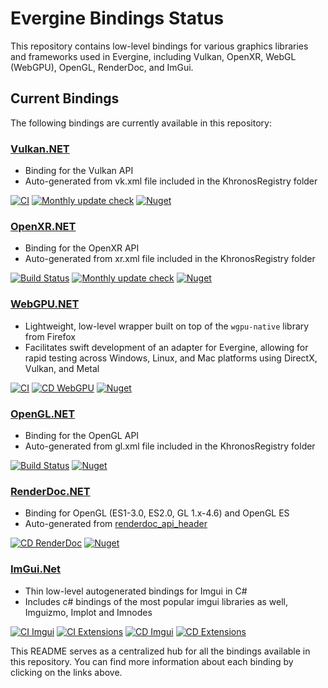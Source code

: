 # Evergine Bindings Status

This repository contains low-level bindings for various graphics libraries and frameworks used in Evergine, including Vulkan, OpenXR, WebGL (WebGPU), OpenGL, RenderDoc, and ImGui.

## Current Bindings

The following bindings are currently available in this repository:

### [Vulkan.NET](https://github.com/EvergineTeam/Vulkan.NET)
* Binding for the Vulkan API
* Auto-generated from vk.xml file included in the KhronosRegistry folder

[![CI](https://github.com/EvergineTeam/Vulkan.NET/actions/workflows/CI.yml/badge.svg)](https://github.com/EvergineTeam/Vulkan.NET/actions/workflows/CI.yml)
[![Monthly update check](https://github.com/EvergineTeam/Vulkan.NET/actions/workflows/monthly_update.yml/badge.svg)](https://github.com/EvergineTeam/Vulkan.NET/actions/workflows/monthly_update.yml)
[![Nuget](https://img.shields.io/nuget/v/Evergine.Bindings.Vulkan?logo=nuget)](https://www.nuget.org/packages/Evergine.Bindings.Vulkan)

### [OpenXR.NET](https://github.com/EvergineTeam/OpenXR.NET)
* Binding for the OpenXR API
* Auto-generated from xr.xml file included in the KhronosRegistry folder

[![Build Status](https://waveengineteam.visualstudio.com/Evergine/_apis/build/status/Bindings/OpenXR.NET%20CI?branchName=main)](https://waveengineteam.visualstudio.com/Evergine/_build/latest?definitionId=121&branchName=main)
[![Monthly update check](https://github.com/EvergineTeam/OpenXR.NET/actions/workflows/monthly_update.yml/badge.svg)](https://github.com/EvergineTeam/OpenXR.NET/actions/workflows/monthly_update.yml)
[![Nuget](https://img.shields.io/nuget/v/Evergine.Bindings.OpenXR?logo=nuget)](https://www.nuget.org/packages/Evergine.Bindings.OpenXR)

### [WebGPU.NET](https://github.com/EvergineTeam/WebGPU.NET)
* Lightweight, low-level wrapper built on top of the `wgpu-native` library from Firefox
* Facilitates swift development of an adapter for Evergine, allowing for rapid testing across Windows, Linux, and Mac platforms using DirectX, Vulkan, and Metal

[![CI](https://github.com/EvergineTeam/WebGPU.NET/actions/workflows/CI.yml/badge.svg)](https://github.com/EvergineTeam/WebGPU.NET/actions/workflows/CI.yml)
[![CD WebGPU](https://github.com/EvergineTeam/WebGPU.NET/actions/workflows/cd.yml/badge.svg)](https://github.com/EvergineTeam/WebGPU.NET/actions/workflows/cd.yml)
[![Nuget](https://img.shields.io/nuget/v/Evergine.Bindings.WebGPU?logo=nuget)](https://www.nuget.org/packages/Evergine.Bindings.WebGPU)

### [OpenGL.NET](https://github.com/EvergineTeam/OpenGL.NET)
* Binding for the OpenGL API
* Auto-generated from gl.xml file included in the KhronosRegistry folder

[![Build Status](https://waveengineteam.visualstudio.com/Evergine/_apis/build/status/Bindings/OpenGL.NET/OpenGL.NET%20CI?branchName=master)](https://waveengineteam.visualstudio.com/Evergine/_build/latest?definitionId=119&branchName=master)
[![Nuget](https://img.shields.io/nuget/v/Evergine.Bindings.OpenGL?logo=nuget)](https://www.nuget.org/packages/Evergine.Bindings.OpenGL)

### [RenderDoc.NET](https://github.com/EvergineTeam/RenderDoc.NET)
* Binding for OpenGL (ES1-3.0, ES2.0, GL 1.x-4.6) and OpenGL ES
* Auto-generated from [renderdoc_api_header](https://github.com/baldurk/renderdoc/blob/v1.x/renderdoc/api/app/renderdoc_app.h "RenderDoc API Header")

[![CD RenderDoc](https://github.com/EvergineTeam/RenderDoc.NET/actions/workflows/CD.yml/badge.svg)](https://github.com/EvergineTeam/RenderDoc.NET/actions/workflows/CD.yml)
[![Nuget](https://img.shields.io/nuget/v/Evergine.Bindings.RenderDoc?logo=nuget)](https://www.nuget.org/packages/Evergine.Bindings.RenderDoc)

### [ImGui.Net](https://github.com/EvergineTeam/ImGui.Net)
* Thin low-level autogenerated bindings for Imgui in C#
* Includes c# bindings of the most popular imgui libraries as well, Imguizmo, Implot and Imnodes

[![CI Imgui](https://github.com/EvergineTeam/ImGui.Net/actions/workflows/ci-imgui.yml/badge.svg)](https://github.com/EvergineTeam/ImGui.Net/actions/workflows/ci-imgui.yml)
[![CI Extensions](https://github.com/EvergineTeam/ImGui.Net/actions/workflows/ci-extensions.yml/badge.svg)](https://github.com/EvergineTeam/ImGui.Net/actions/workflows/ci-extensions.yml)
[![CD Imgui](https://github.com/EvergineTeam/ImGui.Net/actions/workflows/cd-imgui.yml/badge.svg)](https://github.com/EvergineTeam/ImGui.Net/actions/workflows/cd-imgui.yml)
[![CD Extensions](https://github.com/EvergineTeam/ImGui.Net/actions/workflows/cd-extensions.yml/badge.svg)](https://github.com/EvergineTeam/ImGui.Net/actions/workflows/cd-extensions.yml)

This README serves as a centralized hub for all the bindings available in this repository. You can find more information about each binding by clicking on the links above.

